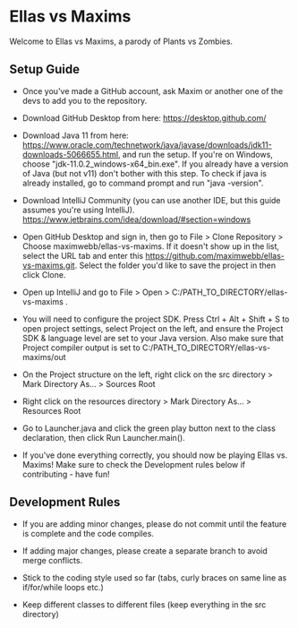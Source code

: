 # Ellas vs Maxims

Welcome to Ellas vs Maxims, a parody of Plants vs Zombies.

Setup Guide
------------
- Once you've made a GitHub account, ask Maxim or another one of the devs to add you to the repository.

- Download GitHub Desktop from here: https://desktop.github.com/

- Download Java 11 from here: https://www.oracle.com/technetwork/java/javase/downloads/jdk11-downloads-5066655.html, and run the setup. If you're on Windows, choose "jdk-11.0.2_windows-x64_bin.exe". If you already have a version of Java (but not v11) don't bother with this step. To check if java is already installed, go to command prompt and run "java -version".

- Download IntelliJ Community (you can use another IDE, but this guide assumes you're using IntelliJ). https://www.jetbrains.com/idea/download/#section=windows

- Open GitHub Desktop and sign in, then go to File > Clone Repository > Choose maximwebb/ellas-vs-maxims. If it doesn't show up in the list, select the URL tab and enter this https://github.com/maximwebb/ellas-vs-maxims.git. Select the folder you'd like to save the project in then click Clone.

- Open up IntelliJ and go to File > Open > C:/PATH_TO_DIRECTORY/ellas-vs-maxims .

- You will need to configure the project SDK. Press Ctrl + Alt + Shift + S to open project settings, select Project on the left, and ensure the Project SDK & language level are set to your Java version. Also make sure that Project compiler output is set to C:/PATH_TO_DIRECTORY/ellas-vs-maxims/out

- On the Project structure on the left, right click on the src directory > Mark Directory As... > Sources Root

- Right click on the resources directory > Mark Directory As... > Resources Root

- Go to Launcher.java and click the green play button next to the class declaration, then click Run Launcher.main().

- If you've done everything correctly, you should now be playing Ellas vs. Maxims! Make sure to check the Development rules below if contributing - have fun!

Development Rules
---------------

- If you are adding minor changes, please do not commit until the feature is complete and the code compiles.

- If adding major changes, please create a separate branch to avoid merge conflicts.

- Stick to the coding style used so far (tabs, curly braces on same line as if/for/while loops etc.)

- Keep different classes to different files (keep everything in the src directory)

